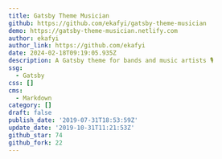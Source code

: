 ```yaml
---
title: Gatsby Theme Musician
github: https://github.com/ekafyi/gatsby-theme-musician
demo: https://gatsby-theme-musician.netlify.com
author: ekafyi
author_link: https://github.com/ekafyi
date: 2024-02-18T09:19:05.935Z
description: A Gatsby theme for bands and music artists 🎙
ssg:
  - Gatsby
css: []
cms:
  - Markdown
category: []
draft: false
publish_date: '2019-07-31T18:53:59Z'
update_date: '2019-10-31T11:21:53Z'
github_star: 74
github_fork: 22
---
```

